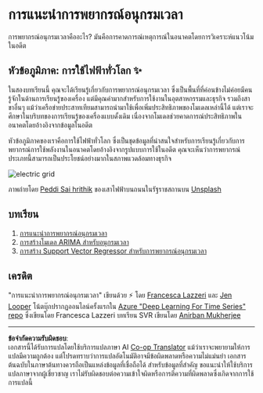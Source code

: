 <!--
CO_OP_TRANSLATOR_METADATA:
{
  "original_hash": "61342603bad8acadbc6b2e4e3aab3f66",
  "translation_date": "2025-09-05T21:17:27+00:00",
  "source_file": "7-TimeSeries/README.md",
  "language_code": "th"
}
-->
# การแนะนำการพยากรณ์อนุกรมเวลา

การพยากรณ์อนุกรมเวลาคืออะไร? มันคือการคาดการณ์เหตุการณ์ในอนาคตโดยการวิเคราะห์แนวโน้มในอดีต

## หัวข้อภูมิภาค: การใช้ไฟฟ้าทั่วโลก ✨

ในสองบทเรียนนี้ คุณจะได้เรียนรู้เกี่ยวกับการพยากรณ์อนุกรมเวลา ซึ่งเป็นพื้นที่ที่ค่อนข้างไม่ค่อยมีคนรู้จักในด้านการเรียนรู้ของเครื่อง แต่มีคุณค่ามากสำหรับการใช้งานในอุตสาหกรรมและธุรกิจ รวมถึงสาขาอื่นๆ แม้ว่าเครือข่ายประสาทเทียมสามารถนำมาใช้เพื่อเพิ่มประสิทธิภาพของโมเดลเหล่านี้ได้ แต่เราจะศึกษาในบริบทของการเรียนรู้ของเครื่องแบบดั้งเดิม เนื่องจากโมเดลช่วยคาดการณ์ประสิทธิภาพในอนาคตโดยอ้างอิงจากข้อมูลในอดีต

หัวข้อภูมิภาคของเราคือการใช้ไฟฟ้าทั่วโลก ซึ่งเป็นชุดข้อมูลที่น่าสนใจสำหรับการเรียนรู้เกี่ยวกับการพยากรณ์การใช้พลังงานในอนาคตโดยอ้างอิงจากรูปแบบการใช้ในอดีต คุณจะเห็นว่าการพยากรณ์ประเภทนี้สามารถเป็นประโยชน์อย่างมากในสภาพแวดล้อมทางธุรกิจ

![electric grid](../../../7-TimeSeries/images/electric-grid.jpg)

ภาพถ่ายโดย [Peddi Sai hrithik](https://unsplash.com/@shutter_log?utm_source=unsplash&utm_medium=referral&utm_content=creditCopyText) ของเสาไฟฟ้าบนถนนในรัฐราชสถานบน [Unsplash](https://unsplash.com/s/photos/electric-india?utm_source=unsplash&utm_medium=referral&utm_content=creditCopyText)

## บทเรียน

1. [การแนะนำการพยากรณ์อนุกรมเวลา](1-Introduction/README.md)
2. [การสร้างโมเดล ARIMA สำหรับอนุกรมเวลา](2-ARIMA/README.md)
3. [การสร้าง Support Vector Regressor สำหรับการพยากรณ์อนุกรมเวลา](3-SVR/README.md)

## เครดิต

"การแนะนำการพยากรณ์อนุกรมเวลา" เขียนด้วย ⚡️ โดย [Francesca Lazzeri](https://twitter.com/frlazzeri) และ [Jen Looper](https://twitter.com/jenlooper) โน้ตบุ๊กปรากฏออนไลน์ครั้งแรกใน [Azure "Deep Learning For Time Series" repo](https://github.com/Azure/DeepLearningForTimeSeriesForecasting) ซึ่งเขียนโดย Francesca Lazzeri บทเรียน SVR เขียนโดย [Anirban Mukherjee](https://github.com/AnirbanMukherjeeXD)

---

**ข้อจำกัดความรับผิดชอบ**:  
เอกสารนี้ได้รับการแปลโดยใช้บริการแปลภาษา AI [Co-op Translator](https://github.com/Azure/co-op-translator) แม้ว่าเราจะพยายามให้การแปลมีความถูกต้อง แต่โปรดทราบว่าการแปลอัตโนมัติอาจมีข้อผิดพลาดหรือความไม่แม่นยำ เอกสารต้นฉบับในภาษาต้นทางควรถือเป็นแหล่งข้อมูลที่เชื่อถือได้ สำหรับข้อมูลที่สำคัญ ขอแนะนำให้ใช้บริการแปลภาษาจากผู้เชี่ยวชาญ เราไม่รับผิดชอบต่อความเข้าใจผิดหรือการตีความที่ผิดพลาดซึ่งเกิดจากการใช้การแปลนี้